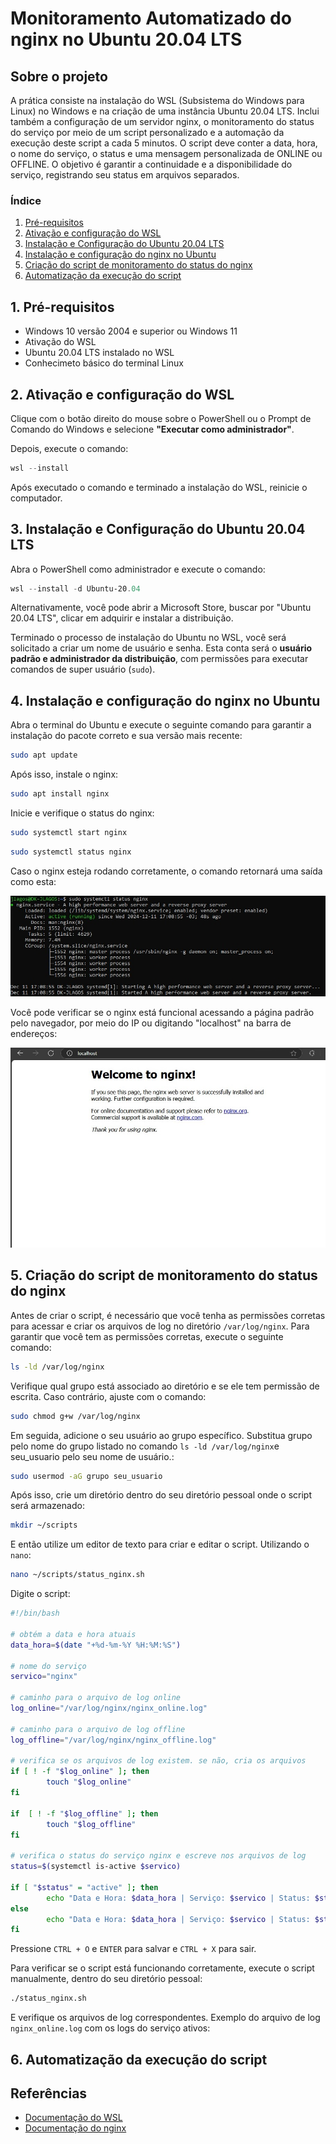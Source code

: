 # Monitoramento Automatizado do nginx no Ubuntu 20.04 LTS

## Sobre o projeto

A prática consiste na instalação do WSL (Subsistema do Windows para Linux) no Windows e na criação de uma instância Ubuntu 20.04 LTS. Inclui também a configuração de um servidor nginx, o monitoramento do status do serviço por meio de um script personalizado e a automação da execução deste script a cada 5 minutos. O script deve conter a data, hora, o nome do serviço, o status e uma mensagem personalizada de ONLINE ou OFFLINE. O objetivo é garantir a continuidade e a disponibilidade do serviço, registrando seu status em arquivos separados.

### Índice

1. [Pré-requisitos](#1-pré-requisitos)
2. [Ativação e configuração do WSL](#2-ativação-e-configuração-do-wsl)
3. [Instalação e Configuração do Ubuntu 20.04 LTS](#3-instalação-e-configuração-do-ubuntu-2004-lts)
4. [Instalação e configuração do nginx no Ubuntu](#4-instalação-e-configuração-do-nginx-no-ubuntu)
5. [Criação do script de monitoramento do status do nginx](#5-criação-do-script-de-monitoramento-do-status-do-nginx)
6. [Automatização da execução do script](#6-automatização-da-execução-do-script)

## 1. Pré-requisitos

- Windows 10 versão 2004 e superior ou Windows 11
- Ativação do WSL
- Ubuntu 20.04 LTS instalado no WSL
- Conhecimeto básico do terminal Linux

## 2. Ativação e configuração do WSL

Clique com o botão direito do mouse sobre o PowerShell ou o Prompt de Comando do Windows e selecione **"Executar como administrador"**.

Depois, execute o comando:

```powershell
wsl --install
```

Após executado o comando e terminado a instalação do WSL, reinicie o computador.

## 3. Instalação e Configuração do Ubuntu 20.04 LTS

Abra o PowerShell como administrador e execute o comando:

```powershell
wsl --install -d Ubuntu-20.04
```

Alternativamente, você pode abrir a Microsoft Store, buscar por "Ubuntu 20.04 LTS", clicar em adquirir e instalar a distribuição.

Terminado o processo de instalação do Ubuntu no WSL, você será solicitado a criar um nome de usuário e senha. Esta conta será o **usuário padrão e administrador da distribuição**, com permissões para executar comandos de super usuário (`sudo`).

## 4. Instalação e configuração do nginx no Ubuntu

Abra o terminal do Ubuntu e execute o seguinte comando para garantir a instalação do pacote correto e sua versão mais recente:

```bash
sudo apt update
```

Após isso, instale o nginx:

```bash
sudo apt install nginx
```

Inicie e verifique o status do nginx:

```bash
sudo systemctl start nginx
```

```bash
sudo systemctl status nginx
```

Caso o nginx esteja rodando corretamente, o comando retornará uma saída como esta:

![Status do nginx Ativo](imgs/nginx_status.jpeg)

Você pode verificar se o nginx está funcional acessando a página padrão pelo navegador, por meio do IP ou digitando "localhost" na barra de endereços:

![Página Padrão do nginx](imgs/nginx_via_localhost.jpeg)

## 5. Criação do script de monitoramento do status do nginx

Antes de criar o script, é necessário que você tenha as permissões corretas para acessar e criar os arquivos de log no diretório `/var/log/nginx`. Para garantir que você tem as permissões corretas, execute o seguinte comando:

```bash
ls -ld /var/log/nginx
```
Verifique qual grupo está associado ao diretório e se ele tem permissão de escrita. Caso contrário, ajuste com o comando:

```bash
sudo chmod g+w /var/log/nginx
```
Em seguida, adicione o seu usuário ao grupo específico. Substitua grupo pelo nome do grupo listado no comando `ls -ld /var/log/nginx`e seu_usuario pelo seu nome de usuário.:

```bash
sudo usermod -aG grupo seu_usuario
```

Após isso, crie um diretório dentro do seu diretório pessoal onde o script será armazenado:

```bash
mkdir ~/scripts
```

E então utilize um editor de texto para criar e editar o script. Utilizando o `nano`:

```bash
nano ~/scripts/status_nginx.sh
```

Digite o script:

```bash
#!/bin/bash

# obtém a data e hora atuais
data_hora=$(date "+%d-%m-%Y %H:%M:%S")

# nome do serviço
servico="nginx"

# caminho para o arquivo de log online
log_online="/var/log/nginx/nginx_online.log"

# caminho para o arquivo de log offline
log_offline="/var/log/nginx/nginx_offline.log"

# verifica se os arquivos de log existem. se não, cria os arquivos
if [ ! -f "$log_online" ]; then
        touch "$log_online" 
fi

if  [ ! -f "$log_offline" ]; then
        touch "$log_offline"
fi

# verifica o status do serviço nginx e escreve nos arquivos de log
status=$(systemctl is-active $servico)

if [ "$status" = "active" ]; then
        echo "Data e Hora: $data_hora | Serviço: $servico | Status: $status | O serviço $servico está ONLINE." >> "$log_online"
else
        echo "Data e Hora: $data_hora | Serviço: $servico | Status: $status | O serviço $servico está OFFLINE" >> "$log_offline"
fi
```
Pressione `CTRL + O` e `ENTER` para salvar e `CTRL + X` para sair.

Para verificar se o script está funcionando corretamente, execute o script manualmente, dentro do seu diretório pessoal:

```bash
./status_nginx.sh
```

E verifique os arquivos de log correspondentes. Exemplo do arquivo de log `nginx_online.log` com os logs do serviço ativos:


## 6. Automatização da execução do script

## Referências

- [Documentação do WSL](https://docs.microsoft.com/en-us/windows/wsl/)
- [Documentação do nginx](https://nginx.org/en/docs/)

